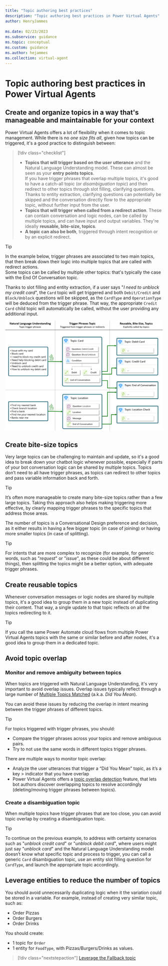 ```yaml
---
title: "Topic authoring best practices"
description: "Topic authoring best practices in Power Virtual Agents"
author: HenryJammes

ms.date: 02/23/2023
ms.subservice: guidance
ms.topic: conceptual
ms.custom: guidance
ms.author: hejammes
ms.collection: virtual-agent
---
```


# Topic authoring best practices in Power Virtual Agents

## Create and organize topics in a way that's manageable and maintainable for your context

Power Virtual Agents offers a lot of flexibility when it comes to topic management. While there is no *one size fits all*, given how topics can be triggered, it's a good practice to distinguish between:
> [!div class="checklist"]
> * **Topics that will trigger based on the user utterance** and the Natural Language Understanding model. These can almost be seen as your **entry points topics**. <br> If you have trigger phrases that overlap multiple topics, it's good to have a catch-all topic (or *disambiguation topic*) and then redirect to other topics through slot filling, clarifying questions. Thanks to entity extraction, clarifying questions can potentially be skipped and the conversation directly flow to the appropriate topic, without further input from the user.
> * **Topics that will trigger when called from a redirect action**. These can contain conversation and logic nodes, can be called by multiple topics, and can have input and output variables. They're ideally **reusable, bite-size, topics**.
> * **A topic can also be both**, triggered through intent recognition or by an explicit redirect.

> [!TIP]
> In the example below, trigger phrases are associated to two main topics, that then break down their logic into multiple topics that are called with redirect actions. <br> Some topics can be called by multiple other topics: that's typically the case with the End Of Conversation topic.
> 
> Thanks to slot filling and entity extraction, if a user says "*I need to unblock my credit card*", the `Card` topic will get triggered and both `Debit/Credit` and `Block/Unblock` questions will be skipped, as the `CardType` and `OperationType` will be deduced from the trigger phrase. That way, the appropriate `Credit Card` child topic will automatically be called, without the user providing any additional input.

![Diagram showing Power Virtual Agents topics being triggered by trigger phrases but also by other topics.](./media/topics/topic-authoring-best-practices.png)

## Create bite-size topics

Very large topics can be challenging to maintain and update, so it's a good idea to break down your chatbot logic whenever possible, especially if parts of your bot conversation logic can be shared by multiple topics.
Topics don’t need to all have trigger phrases, as topics can redirect to other topics and pass variable information back and forth.

> [!TIP]
> It’s often more manageable to create many bite-size topics rather than a few large topics. Taking this approach also helps making triggering more effective, by clearly mapping trigger phrases to the specific topics that address those areas.

The number of topics is a Conversational Design preference and decision, as it either results in having a few bigger topic (in case of joining) or having more smaller topics (in case of splitting). 

> [!TIP]
> For intents that are more complex to recognize (for example, for generic words, such as "*request*" or "*issue*", as these could be about different things), then splitting the topics might be a better option, with adequate trigger phrases.

## Create reusable topics

Whenever conversation messages or logic nodes are shared by multiple topics, it's a good idea to group them in a new topic instead of duplicating their content.
That way, a single update to that topic reflects on all the topics redirecting to it.

> [!TIP]
> If you call the same Power Automate cloud flows from multiple Power Virtual Agents topics with the same or similar before and after nodes, it's a good idea to group them in a dedicated topic.

## Avoid topic overlap 

### Monitor and remove ambiguity between topics

When topics are triggered with Natural Language Understanding, it's very important to avoid overlap issues. Overlap issues typically reflect through a large number of [Multiple Topics Matched](/power-virtual-agents/preview/authoring-system-topics#multiple-topics-matched) (a.k.a. *Did You Mean*).

You can avoid these issues by reducing the overlap in intent meaning between the trigger phrases of different topics.

> [!TIP]
> For topics triggered with trigger phrases, you should:
> - Compare the trigger phrases across your topics and remove ambiguous pairs.
> - Try to not use the same words in different topics trigger phrases. 
> 
> There are multiple ways to monitor topic overlap:
> - Analyze the user utterances that trigger a “Did You Mean” topic, as it’s a key > indicator that you have overlap
> - Power Virtual Agents offers a [topic overlap detection](/power-virtual-agents/advanced-ai-features#topic-overlap-detection) feature, that lets bot authors discover overlapping topics to resolve accordingly (deleting/moving trigger phrases between topics).

### Create a disambiguation topic

When multiple topics have trigger phrases that are too close, you can avoid topic overlap by creating a disambiguation topic. 

> [!TIP]
> To continue on the previous example, to address with certainty scenarios such as "*unblock credit card*" or "*unblock debit card*", where users might just say "*unblock card*" and the Natural Language Understanding model doesn’t know what specific topic and process to trigger, you can call a generic `Card` disambiguation topic, use an entity slot filling question for `CardType`, and launch the appropriate topic accordingly.

## Leverage entities to reduce the number of topics

You should avoid unnecessarily duplicating logic when it the variation could be stored in a variable. For example, instead of creating very similar topic, such as:
- Order Pizzas
- Order Burgers
- Order Drinks

You should create:
- 1 topic for `Order`
- 1 entity for `FoodType`, with Pizzas/Burgers/Drinks as values.


> [!div class="nextstepaction"]
> [Leverage the Fallback topic](fallback-topic.md)